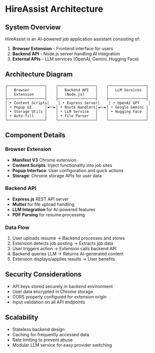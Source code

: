 # HireAssist Architecture

## System Overview

HireAssist is an AI-powered job application assistant consisting of:

1. **Browser Extension** - Frontend interface for users
2. **Backend API** - Node.js server handling AI integration
3. **External APIs** - LLM services (OpenAI, Gemini, Hugging Face)

## Architecture Diagram

```
┌─────────────────┐    ┌─────────────────┐    ┌─────────────────┐
│   Browser       │    │   Backend API   │    │   LLM Services  │
│   Extension     │    │   (Node.js)     │    │                 │
├─────────────────┤    ├─────────────────┤    ├─────────────────┤
│ • Content Scripts│    │ • Express Server│    │ • OpenAI GPT    │
│ • Popup UI      │◄──►│ • Route Handlers│◄──►│ • Google Gemini │
│ • Storage Utils │    │ • LLM Service   │    │ • Hugging Face  │
│ • Auto-fill     │    │ • File Parser   │    │                 │
└─────────────────┘    └─────────────────┘    └─────────────────┘
```

## Component Details

### Browser Extension
- **Manifest V3** Chrome extension
- **Content Scripts**: Inject functionality into job sites
- **Popup Interface**: User configuration and quick actions
- **Storage**: Chrome storage APIs for user data

### Backend API
- **Express.js** REST API server
- **Multer** for file upload handling
- **LLM Integration** for AI-powered features
- **PDF Parsing** for resume processing

### Data Flow

1. User uploads resume → Backend processes and stores
2. Extension detects job posting → Extracts job data
3. User triggers action → Extension calls backend API
4. Backend queries LLM → Returns AI-generated content
5. Extension displays/applies results → User benefits

## Security Considerations

- API keys stored securely in backend environment
- User data encrypted in Chrome storage
- CORS properly configured for extension origin
- Input validation on all API endpoints

## Scalability

- Stateless backend design
- Caching for frequently accessed data
- Rate limiting to prevent abuse
- Modular LLM service for easy provider switching
